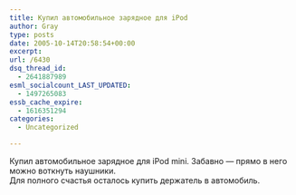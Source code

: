 ```yaml
---
title: Купил автомобильное зарядное для iPod
author: Gray
type: posts
date: 2005-10-14T20:58:54+00:00
excerpt:
url: /6430
dsq_thread_id:
  - 2641887989
esml_socialcount_LAST_UPDATED:
  - 1497265083
essb_cache_expire:
  - 1616351294
categories:
  - Uncategorized

---
```








Купил автомобильное зарядное для iPod mini. Забавно &#8212; прямо в него можно воткнуть наушники.  
Для полного счастья осталось купить держатель в автомобиль.